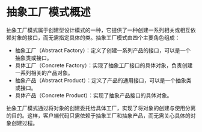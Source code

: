 <!--
 * @Author: chb
 * @Date: 2025-03-06 16:05:16
 * @Description: decs
-->
# 抽象工厂模式概述  

抽象工厂模式属于创建型设计模式的一种，它提供了一种创建一系列相关或相互依赖对象的接口，而无需指定具体的类。抽象工厂模式由四个主要角色组成：

- 抽象工厂（Abstract Factory）：定义了创建一系列产品的接口，可以是一个抽象类或接口。
- 具体工厂（Concrete Factory）：实现了抽象工厂接口的具体对象，负责创建一系列相关的产品对象。
- 抽象产品（Abstract Product）：定义了产品的通用接口，可以是一个抽象类或接口。
- 具体产品（Concrete Product）：实现了抽象产品接口的具体对象。  

抽象工厂模式通过将对象的创建委托给具体工厂，实现了将对象的创建与使用分离的目的。这样，客户端代码只需依赖于抽象工厂和抽象产品，而无需关心具体的对象创建过程。